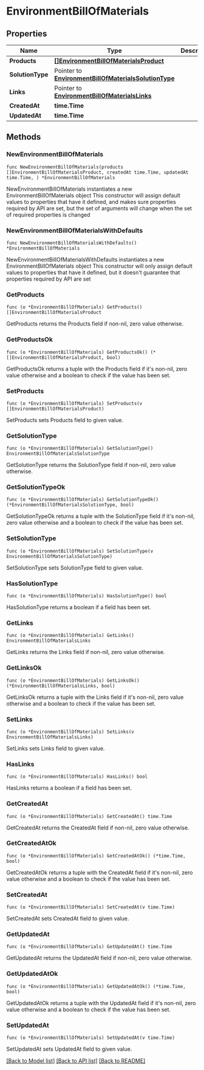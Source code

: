 # EnvironmentBillOfMaterials

## Properties

Name | Type | Description | Notes
------------ | ------------- | ------------- | -------------
**Products** | [**[]EnvironmentBillOfMaterialsProduct**](EnvironmentBillOfMaterialsProduct.md) |  | 
**SolutionType** | Pointer to [**EnvironmentBillOfMaterialsSolutionType**](EnvironmentBillOfMaterialsSolutionType.md) |  | [optional] 
**Links** | Pointer to [**EnvironmentBillOfMaterialsLinks**](EnvironmentBillOfMaterialsLinks.md) |  | [optional] 
**CreatedAt** | **time.Time** |  | [readonly] 
**UpdatedAt** | **time.Time** |  | [readonly] 

## Methods

### NewEnvironmentBillOfMaterials

`func NewEnvironmentBillOfMaterials(products []EnvironmentBillOfMaterialsProduct, createdAt time.Time, updatedAt time.Time, ) *EnvironmentBillOfMaterials`

NewEnvironmentBillOfMaterials instantiates a new EnvironmentBillOfMaterials object
This constructor will assign default values to properties that have it defined,
and makes sure properties required by API are set, but the set of arguments
will change when the set of required properties is changed

### NewEnvironmentBillOfMaterialsWithDefaults

`func NewEnvironmentBillOfMaterialsWithDefaults() *EnvironmentBillOfMaterials`

NewEnvironmentBillOfMaterialsWithDefaults instantiates a new EnvironmentBillOfMaterials object
This constructor will only assign default values to properties that have it defined,
but it doesn't guarantee that properties required by API are set

### GetProducts

`func (o *EnvironmentBillOfMaterials) GetProducts() []EnvironmentBillOfMaterialsProduct`

GetProducts returns the Products field if non-nil, zero value otherwise.

### GetProductsOk

`func (o *EnvironmentBillOfMaterials) GetProductsOk() (*[]EnvironmentBillOfMaterialsProduct, bool)`

GetProductsOk returns a tuple with the Products field if it's non-nil, zero value otherwise
and a boolean to check if the value has been set.

### SetProducts

`func (o *EnvironmentBillOfMaterials) SetProducts(v []EnvironmentBillOfMaterialsProduct)`

SetProducts sets Products field to given value.


### GetSolutionType

`func (o *EnvironmentBillOfMaterials) GetSolutionType() EnvironmentBillOfMaterialsSolutionType`

GetSolutionType returns the SolutionType field if non-nil, zero value otherwise.

### GetSolutionTypeOk

`func (o *EnvironmentBillOfMaterials) GetSolutionTypeOk() (*EnvironmentBillOfMaterialsSolutionType, bool)`

GetSolutionTypeOk returns a tuple with the SolutionType field if it's non-nil, zero value otherwise
and a boolean to check if the value has been set.

### SetSolutionType

`func (o *EnvironmentBillOfMaterials) SetSolutionType(v EnvironmentBillOfMaterialsSolutionType)`

SetSolutionType sets SolutionType field to given value.

### HasSolutionType

`func (o *EnvironmentBillOfMaterials) HasSolutionType() bool`

HasSolutionType returns a boolean if a field has been set.

### GetLinks

`func (o *EnvironmentBillOfMaterials) GetLinks() EnvironmentBillOfMaterialsLinks`

GetLinks returns the Links field if non-nil, zero value otherwise.

### GetLinksOk

`func (o *EnvironmentBillOfMaterials) GetLinksOk() (*EnvironmentBillOfMaterialsLinks, bool)`

GetLinksOk returns a tuple with the Links field if it's non-nil, zero value otherwise
and a boolean to check if the value has been set.

### SetLinks

`func (o *EnvironmentBillOfMaterials) SetLinks(v EnvironmentBillOfMaterialsLinks)`

SetLinks sets Links field to given value.

### HasLinks

`func (o *EnvironmentBillOfMaterials) HasLinks() bool`

HasLinks returns a boolean if a field has been set.

### GetCreatedAt

`func (o *EnvironmentBillOfMaterials) GetCreatedAt() time.Time`

GetCreatedAt returns the CreatedAt field if non-nil, zero value otherwise.

### GetCreatedAtOk

`func (o *EnvironmentBillOfMaterials) GetCreatedAtOk() (*time.Time, bool)`

GetCreatedAtOk returns a tuple with the CreatedAt field if it's non-nil, zero value otherwise
and a boolean to check if the value has been set.

### SetCreatedAt

`func (o *EnvironmentBillOfMaterials) SetCreatedAt(v time.Time)`

SetCreatedAt sets CreatedAt field to given value.


### GetUpdatedAt

`func (o *EnvironmentBillOfMaterials) GetUpdatedAt() time.Time`

GetUpdatedAt returns the UpdatedAt field if non-nil, zero value otherwise.

### GetUpdatedAtOk

`func (o *EnvironmentBillOfMaterials) GetUpdatedAtOk() (*time.Time, bool)`

GetUpdatedAtOk returns a tuple with the UpdatedAt field if it's non-nil, zero value otherwise
and a boolean to check if the value has been set.

### SetUpdatedAt

`func (o *EnvironmentBillOfMaterials) SetUpdatedAt(v time.Time)`

SetUpdatedAt sets UpdatedAt field to given value.



[[Back to Model list]](../README.md#documentation-for-models) [[Back to API list]](../README.md#documentation-for-api-endpoints) [[Back to README]](../README.md)


